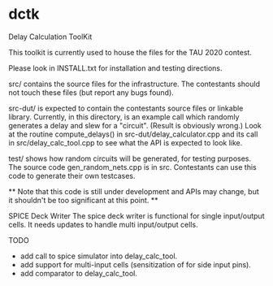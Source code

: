 # dctk
Delay Calculation ToolKit

This toolkit is currently used to house the files for the TAU 2020 contest.

Please look in INSTALL.txt for installation and testing directions.

src/ contains the source files for the infrastructure. The contestants
should not touch these files (but report any bugs found).

src-dut/ is expected to contain the contestants source files or
linkable library.  Currently, in this directory, is an example call
which randomly generates a delay and slew for a "circuit".  (Result is
obviously wrong.)  Look at the routine compute_delays() in
src-dut/delay_calculator.cpp and its call in src/delay_calc_tool.cpp
to see what the API is expected to look like.

test/ shows how random circuits will be generated, for testing
purposes. The source code gen_random_nets.cpp is in src.  Contestants
can use this code to generate their own testcases.

** Note that this code is still under development and APIs may change,
   but it shouldn't be too significant at this point. **

SPICE Deck Writer
The spice deck writer is functional for single input/output cells.
It needs updates to handle multi input/output cells.

TODO
* add call to spice simulator into delay_calc_tool.
* add support for multi-input cells (sensitization of for side input pins).
* add comparator to delay_calc_tool.

